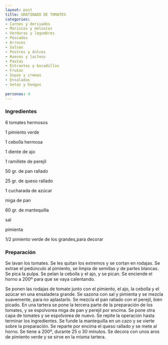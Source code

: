 ```yaml
---
layout: post
title: GRATINADO DE TOMATES
categories:
- Carnes y derivados
- Mariscos y moluscos
- Verduras y legumbres
- Pescados
- Arroces
- Salsas
- Postres y dulces
- Huevos y lacteos
- Pastas
- Entrantes y bocadillos
- Frutas
- Sopas y cremas
- Ensaladas
- Setas y hongos
 
personas: 4 
---
```

<h3>Ingredientes</h3>
6 tomates hermosos

1 pimiento verde

1 cebolla hermosa

1 diente de ajo

1 ramillete de perejil

50 gr. de pan rallado

25 gr. de queso rallado

1 cucharada de azúcar

miga de pan

60 gr. de mantequilla

sal

pimienta

1/2 pimiento verde de los grandes,para decorar

<h3>Preparación</h3>
Se lavan los tomates. Se les quitan los extremos y se cortan en rodajas. Se extrae el pedúnculo al pimiento, se limpia de semillas y de partes blancas. Se pica la pulpa. Se pelan la cebolla y el ajo, y se pican. Se enciende el horno a 200&ordm; para que se vaya calentando.

Se ponen las rodajas de tomate junto con el pimiento, el ajo, la cebolla y el azúcar en una ensaladera grande. Se sazona con sal y pimienta y se mezcla suavemente, para no aplastarlo. Se mezcla el pan rallado con el perejil, bien picado. En una tartera se pone la tercera parte de la preparación de los tomates, y se espolvorea miga de pan y perejil por encima. Se pone otra capa de tomates y se espolvorea de nuevo. Se repite la operación hasta terminar los ingredientes. Se funde la mantequilla en un cazo y se vierte sobre la preparación. Se reparte por encima el queso rallado y se mete al horno. Se tiene a 200&ordm;, durante 25 o 30 minutos. Se decora con unos aros de pimiento verde y se sirve en la misma tartera.

